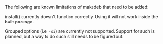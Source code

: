 The following are known limitations of makedeb that need to be added:

install() currently doesn't function correctly. Using it will not work inside the built package.

Grouped options (i.e. `-si`) are currently not supported. Support for such is planned, but a way to do such still needs to be figured out.
